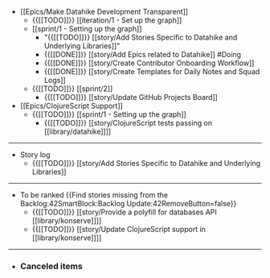 - [[Epics/Make Datahike Development Transparent]]
    - {{[[TODO]]}} [[iteration/1 - Set up the graph]]
    - [[sprint/1 - Setting up the graph]]
        - "{{[[TODO]]}} [[story/Add Stories Specific to Datahike and Underlying Libraries]]"
        - {{[[DONE]]}} [[story/Add Epics related to Datahike]] #Doing
        - {{[[DONE]]}} [[story/Create Contributor Onboarding Workflow]]
        - {{[[DONE]]}} [[story/Create Templates for Daily Notes and Squad Logs]]
    - {{[[TODO]]}} [[sprint/2]]
        - {{[[TODO]]}} [[story/Update GitHub Projects Board]]
- [[Epics/ClojureScript Support]]
    - {{[[TODO]]}} [[sprint/1 - Setting up the graph]]
        - {{[[TODO]]}} [[story/ClojureScript tests passing on [[library/datahike]]]]
- ---
- Story log
    - {{[[TODO]]}} [[story/Add Stories Specific to Datahike and Underlying Libraries]]
- ---
- To be ranked {{Find stories missing from the Backlog:42SmartBlock:Backlog Update:42RemoveButton=false}}                  
    - {{[[TODO]]}} [[story/Provide a polyfill for databases API [[library/konserve]]]]    
    - {{[[TODO]]}} [[story/Update ClojureScript support in [[library/konserve]]]]
- ---
- ### Canceled items
